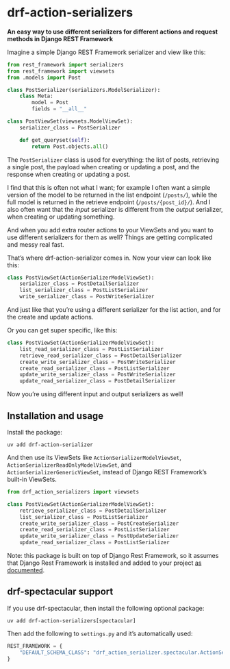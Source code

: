 # drf-action-serializers

**An easy way to use different serializers for different actions and request methods in Django REST Framework**

Imagine a simple Django REST Framework serializer and view like this:

```python
from rest_framework import serializers
from rest_framework import viewsets
from .models import Post

class PostSerializer(serializers.ModelSerializer):
    class Meta:
        model = Post
        fields = "__all__"

class PostViewSet(viewsets.ModelViewSet):
    serializer_class = PostSerializer

    def get_queryset(self):
        return Post.objects.all()
```

The `PostSerializer` class is used for everything: the list of posts, retrieving a single post, the payload when creating or updating a post, and the response when creating or updating a post.

I find that this is often not what I want; for example I often want a simple version of the model to be returned in the list endpoint (`/posts/`), while the full model is returned in the retrieve endpoint (`/posts/{post_id}/`). And I also often want that the _input_ serializer is different from the _output_ serializer, when creating or updating something.

And when you add extra router actions to your ViewSets and you want to use different serializers for them as well? Things are getting complicated and messy real fast.

That’s where drf-action-serializer comes in. Now your view can look like this:

```python
class PostViewSet(ActionSerializerModelViewSet):
    serializer_class = PostDetailSerializer
    list_serializer_class = PostListSerializer
    write_serializer_class = PostWriteSerializer
```

And just like that you’re using a different serializer for the list action, and for the create and update actions.

Or you can get super specific, like this:

```python
class PostViewSet(ActionSerializerModelViewSet):
    list_read_serializer_class = PostListSerializer
    retrieve_read_serializer_class = PostDetailSerializer
    create_write_serializer_class = PostWriteSerializer
    create_read_serializer_class = PostListSerializer
    update_write_serializer_class = PostWriteSerializer
    update_read_serializer_class = PostDetailSerializer
```

Now you’re using different input and output serializers as well!

## Installation and usage

Install the package:

```
uv add drf-action-serializer
```

And then use its ViewSets like `ActionSerializerModelViewSet`, `ActionSerializerReadOnlyModelViewSet`, and `ActionSerializerGenericViewSet`, instead of Django REST Framework’s built-in ViewSets.

```python
from drf_action_serializers import viewsets

class PostViewSet(ActionSerializerModelViewSet):
    retrieve_serializer_class = PostDetailSerializer
    list_serializer_class = PostListSerializer
    create_write_serializer_class = PostCreateSerializer
    create_read_serializer_class = PostListSerializer
    update_write_serializer_class = PostUpdateSerializer
    update_read_serializer_class = PostListSerializer
```

Note: this package is built on top of Django Rest Framework, so it assumes that Django Rest Framework is installed and added to your project [as documented](https://www.django-rest-framework.org/#installation).

## drf-spectacular support

If you use drf-spectacular, then install the following optional package:

```
uv add drf-action-serializers[spectacular]
```

Then add the following to `settings.py` and it’s automatically used:

```python
REST_FRAMEWORK = {
    "DEFAULT_SCHEMA_CLASS": "drf_action_serializer.spectacular.ActionSerializerAutoSchema",
}
```
